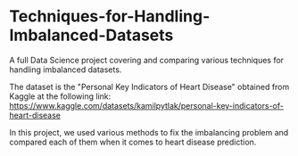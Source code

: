 # Techniques-for-Handling-Imbalanced-Datasets

A full Data Science project covering and comparing various techniques for handling imbalanced datasets.

The dataset is the "Personal Key Indicators of Heart Disease" obtained from Kaggle at the following link:
https://www.kaggle.com/datasets/kamilpytlak/personal-key-indicators-of-heart-disease

In this project, we used various methods to fix the imbalancing problem and compared each of them when it comes to heart disease prediction.
